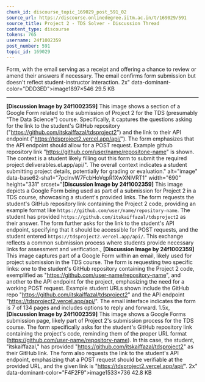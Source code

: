 ```yaml
---
chunk_id: discourse_topic_169029_post_591_02
source_url: https://discourse.onlinedegree.iitm.ac.in/t/169029/591
source_title: Project 2 - TDS Solver - Discussion Thread
content_type: discourse
tokens: 765
username: 24f1002359
post_number: 591
topic_id: 169029
---
```


 Form, with the email serving as a receipt and offering a chance to review or amend their answers if necessary. The email confirms form submission but doesn't reflect student-instructor interaction. 2x" data-dominant-color="DDD3ED">image1897×546 29.5 KB

---

**[Discussion Image by 24f1002359]** This image shows a section of a Google Form related to the submission of Project 2 for the TDS (presumably "The Data Science") course. Specifically, it captures the questions asking for the link to the student's GitHub repository ("https://github.com/itskaiffazal/tdsproject2") and the link to their API endpoint ("https://tdsproject2.vercel.app/api/"). The form emphasizes that the API endpoint should allow for a POST request. Example github repository link "https://github.com/user/name/repositone-name" is shown. The context is a student likely filling out this form to submit the required project deliverables.el.app/api/". The overall context indicates a student submitting project details, potentially for grading or evaluation." alt="image" data-base62-sha1="7pcInvW7FcbHoVqpR1XwXNIVRT1" width="690" height="331" srcset="**[Discussion Image by 24f1002359]** This image depicts a Google Form being used as part of a submission for Project 2 in a TDS course, showcasing a student's provided links. The form requests the student's GitHub repository link containing the Project 2 code, providing an example format like `https://github.com/user/name/repository-name`. The student has provided `https://github.com/itskaiffazal/tdsproject2` as their answer. The form further asks for the link to the student's API endpoint, specifying that it should be accessible for POST requests, and the student entered `https://tdsproject2.vercel.app/api/`. This exchange reflects a common submission process where students provide necessary links for assessment and verification., **[Discussion Image by 24f1002359]** This image captures part of a Google Form within an email, likely used for project submission in the TDS course. The form is requesting two specific links: one to the student's GitHub repository containing the Project 2 code, exemplified as "https://github.com/user-name/repository-name", and another to the API endpoint for the project, emphasizing the need for a working POST request. Example student URLs shown include the GitHub repo "https://github.com/itskaiffazal/tdsproject2" and the API endpoint "https://tdsproject2.vercel.app/api/". The email interface indicates the form is 7 of 134 pages and includes options to reply and forward. 1.5x, **[Discussion Image by 24f1002359]** This image shows a Google Forms submission page, likely part of Project 2's submission process for the TDS course. The form specifically asks for the student's GitHub repository link containing the project's code, reminding them of the proper URL format (https://github.com/user-name/repository-name). In this case, the student, "itskaiffazal," has provided "https://github.com/itskaiffazal/tdsproject2" as their GitHub link. The form also requests the link to the student's API endpoint, emphasizing that a POST request should be verifiable at the provided URL, and the given link is "https://tdsproject2.vercel.app/api/". 2x" data-dominant-color="F4F2F9">image1533×736 42.8 KB
